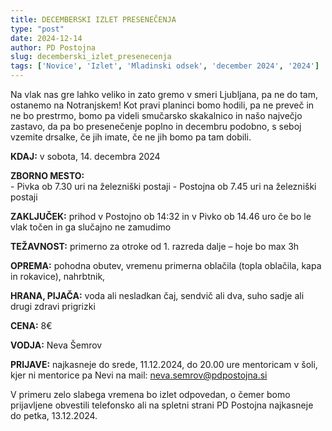 ```yaml
---
title: DECEMBERSKI IZLET PRESENEČENJA
type: "post"
date: 2024-12-14
author: PD Postojna
slug: decemberski_izlet_presenecenja
tags: ['Novice', 'Izlet', 'Mladinski odsek', 'december 2024', '2024']
---
```


Na vlak nas gre lahko veliko in zato gremo v smeri Ljubljana, pa ne do tam, ostanemo na Notranjskem! Kot pravi planinci bomo hodili, pa ne preveč in ne bo prestrmo, bomo pa videli smučarsko skakalnico in našo največjo zastavo, da pa bo presenečenje poplno in decembru podobno, s seboj vzemite drsalke, če jih imate, če ne jih bomo pa tam dobili.

**KDAJ:** v sobota, 14. decembra 2024

**ZBORNO MESTO:**	
    - Pivka ob 7.30 uri na železniški postaji
    - Postojna ob 7.45 uri na železniški postaji

**ZAKLJUČEK:** prihod v Postojno ob 14:32 in v Pivko ob 14.46 uro če bo le vlak točen in ga slučajno ne zamudimo

**TEŽAVNOST:** primerno za otroke od 1. razreda dalje – hoje bo max 3h

**OPREMA:**	pohodna obutev, vremenu primerna oblačila (topla oblačila, kapa in rokavice), nahrbtnik,   

**HRANA, PIJAČA:** voda ali nesladkan čaj, sendvič ali dva, suho sadje ali drugi zdravi prigrizki

**CENA:** 8€

**VODJA:** Neva Šemrov

**PRIJAVE:** najkasneje do srede, 11.12.2024, do 20.00 ure mentoricam v šoli, kjer ni mentorice pa Nevi na mail: neva.semrov@pdpostojna.si

V primeru zelo slabega vremena bo izlet odpovedan, o čemer bomo prijavljene obvestili telefonsko ali na spletni strani PD Postojna najkasneje do petka, 13.12.2024.
